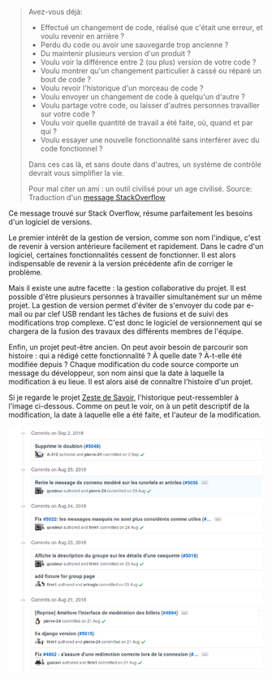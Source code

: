 > Avez-vous déjà:
>
> - Effectué un changement de code, réalisé que c'était une erreur, et voulu revenir en arrière ?
> - Perdu du code ou avoir une sauvegarde trop ancienne ? 
> - Du maintenir plusieurs version d'un produit ?
> - Voulu voir la différence entre 2 (ou plus) version de votre code ?
> - Voulu montrer qu'un changement particulier à cassé ou réparé un bout de code ?
> - Voulu revoir l'historique d'un morceau de code ?
> - Voulu envoyer un changement de code à quelqu'un d'autre ?
> - Voulu partage votre code, ou laisser d'autres personnes travailler sur votre code ?
> - Voulu voir quelle quantité de travail a été faite, où, quand et par qui ?
> - Voulu essayer une nouvelle fonctionnalité sans interférer avec du code fonctionnel ? 
>
> Dans ces cas là, et sans doute dans d'autres, un système de contrôle devrait vous simplifier la vie.
>
> Pour mal citer un ami : un outil civilisé pour un age civilisé.
> Source: Traduction d'un [message StackOverflow](https://stackoverflow.com/questions/1408450/why-should-i-use-version-control#1408464)

Ce message trouvé sur Stack Overflow, résume parfaitement les besoins d'un logiciel de versions. 

Le premier intérêt de la gestion de version, comme son nom l'indique, c'est de revenir à version antérieure facilement et rapidement. Dans le cadre d'un logiciel, certaines fonctionnalités cessent de fonctionner. Il est alors indispensable de revenir à la version précédente afin de corriger le problème. 

Mais il existe une autre facette : la gestion collaborative du projet. Il est possible d'être plusieurs personnes à travailler
simultanément sur un même projet. La gestion de version permet d'éviter de s'envoyer du code par e-mail ou par clef USB rendant les tâches de fusions et de suivi des modifications trop complexe.  C'est donc le logiciel de versionnement qui se chargera de la fusion des travaux des différents membres de l'équipe. 

Enfin, un projet peut-être ancien. On peut avoir besoin de parcourir son histoire : qui a rédigé cette fonctionnalité
? À quelle date ? À-t-elle été modifiée depuis ? Chaque modification du code source comporte un message du développeur, son nom ainsi que la date à laquelle la modification à eu lieue. Il est alors aisé de connaître l'histoire d'un projet.

Si je regarde le projet [Zeste de Savoir](https://github.com/zestedesavoir/zds-site/commits/dev), l'historique peut-ressembler à l'image ci-dessous. Comme on peut le voir, on à un petit descriptif de la modification, la date à laquelle elle a été faite, et l'auteur de la modification.

![Exemple d'historique d'un projet](img/historique.png)

